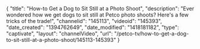 {
    "title": "How-to Get a Dog to Sit Still at a Photo Shoot",
    "description": "Ever wondered how we get dogs to sit still at Petco photo shoots? Here's a few tricks of the trade!",
    "channelid": "145113",
    "videoid": "145393",
    "date_created": "1394762649",
    "date_modified": "1418181182",
    "type": "captivate",
    "layout": "channelVideo",
    "url": "\/petco-tv\/how-to-get-a-dog-to-sit-still-at-a-photo-shoot\/145113-145393"
}